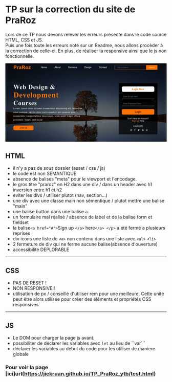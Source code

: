 # TP sur la correction du site de PraRoz 

Lors de ce TP nous devons relever les erreurs présente dans le code source HTML, CSS et JS.</br>
Puis une fois toute les erreurs noté sur un Readme, nous allons procèder à la correction de celle-ci. En plus, de réaliser la responsive ainsi que le js non fonctionnelle.
 

![alt text](./asset/Capture.PNG)
## HTML

- il n'y a pas de sous dossier (asset / css / js)
- le code est non SEMANTIQUE
- absence de balises "meta" pour le viewport et l'encodage.
- le gros titre "praroz" en H2 dans une div / dans un header avec h1 
inversion entre h1 et h2 
- eviter les divs / utiliser plutot (nav, section...)
- une div avec une classe main non sémentique / plutot mettre une balise "main"
- une balise button dans une balise a.
- un formulaire mal réalisé / absence de label et de la balise form et fieldset 
- la balise``<a href="#">``Sign up ``</a>`` here``</a> </p>``  a été fermé a plusieurs reprises 
- div icons une liste de ``<a>`` non contenu dans une liste avec ``<ul>`` ``<li>``
- 2 fermeture de div qui ne ferme aucune balise(absence d'ouverture)
- accessibilité DEPLORABLE 

---

## CSS

- PAS DE RESET !
- NON RESPONSIVE!!
- utilisation de px / conseillé d'utiliser rem pour une meilleure, Cette unité peut être alors utilisée pour créer des éléments et propriétés CSS responsives  

---

## JS

- Le DOM pour charger la page js avant.
- possibiliter de déclarer les variables avec ``let`` au lieu de ``var```
- déclarer les variables au début du code pour les utiliser de maniere globale

### Pour voir la page [ici]url(https://jiekruan.github.io/TP_PraRoz_ytb/test.html)
